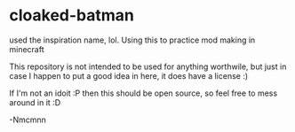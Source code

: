 cloaked-batman
==============

used the inspiration name, lol. Using this to practice mod making in minecraft

This repository is not intended to be used for anything worthwile, 
but just in case I happen to put a good idea in here, it does have a license :)

If I'm not an idoit :P then this should be open source, so feel free to mess around in it :D

-Nmcmnn

